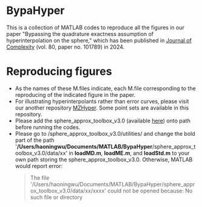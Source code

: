 # BypaHyper
This is a collection of MATLAB codes to reproduce all the figures in our paper "Bypassing the quadrature exactness assumption of hyperinterpolation on the sphere," which has been published in [Journal of Complexity]([https://arxiv.org/abs/2202.13691](https://www.sciencedirect.com/science/article/pii/S0885064X23000584)) (vol. 80, paper no. 101789) in 2024.

# Reproducing figures
* As the names of these M.files indicate, each M.file corresponding to the reproducing of the indicated figure in the paper.
* For illustrating hyperinterpolants rather than error curves, please visit our another repository [MZHyper](https://github.com/HaoNingWu/MZHyper/). Some point sets are available in this repository.  
* Please add the sphere_approx_toolbox_v3.0 (available [here](https://1drv.ms/u/s!AmzdJkQhNBOrhlhZ7TNzdUYOb7X1?e=rfGNGn)) onto path before running the codes.
* Please go to /sphere_approx_toolbox_v3.0/utilities/ and change the bold part of the path '**/Users/haoningwu/Documents/MATLAB/BypaHyper**/sphere_approx_toolbox_v3.0/data/xx' in **loadMD.m**, **loadME.m**, and **loadStd.m** to your own path storing the sphere_approx_toolbox_v3.0. Otherwise, MATLAB would report error:
  >The file '/Users/haoningwu/Documents/MATLAB/BypaHyper/sphere_approx_toolbox_v3.0/data/xx/xxxx' could not be opened because: No such file or
directory
